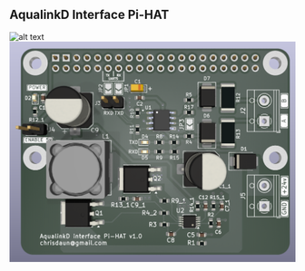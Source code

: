 ## AqualinkD Interface Pi-HAT

![alt text](images/interface_v1.0.png)
![alt text](images/render.png)
